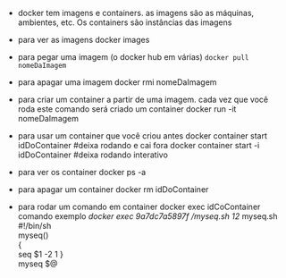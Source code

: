 * docker tem imagens e containers. as imagens são as máquinas, ambientes, etc. Os containers são instâncias das imagens

* para ver as imagens
docker images

* para pegar uma imagem (o docker hub em várias)
`docker pull nomeDaImagem`

* para apagar uma imagem
docker rmi nomeDaImagem

* para criar um container a partir de uma imagem. cada vez que você  roda este comando será criado um container
docker run -it nomeDaImagem

* para usar um container que você  criou antes
docker container start idDoContainer #deixa rodando e cai fora
docker container start -i idDoContainer #deixa rodando interativo

* para ver os container
docker ps -a

* para apagar um container
docker rm idDoContainer

* para rodar um comando em container
docker exec idCoContainer comando
exemplo *docker exec 9a7dc7a5897f /myseq.sh 12*
myseq.sh
	#!/bin/sh    
	myseq()      
	{            
	 seq $1 -2 1 
	}            
	myseq $@     

